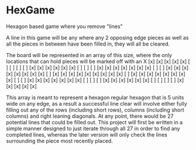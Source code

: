 # HexGame
Hexagon based game where you remove "lines"

A line in this game will be any where any 2 opposing edge pieces as well as all the pieces in between have been filled in, they will all be cleared.

The board will be represented in an array of this size, where the only locations that can hold pieces will be marked off with an X
[x] [x] [x] [x] [x] [ ] [ ] [ ] [ ]
[x] [x] [x] [x] [x] [x] [ ] [ ] [ ]
[x] [x] [x] [x] [x] [x] [x] [ ] [ ]
[x] [x] [x] [x] [x] [x] [x] [x] [ ]
[x] [x] [x] [x] [x] [x] [x] [x] [x]
[ ] [x] [x] [x] [x] [x] [x] [x] [x]
[ ] [ ] [x] [x] [x] [x] [x] [x] [x]
[ ] [ ] [ ] [x] [x] [x] [x] [x] [x]
[ ] [ ] [ ] [ ] [x] [x] [x] [x] [x]

This array is meant to represent a hexagon regular hexagon that is 5 units wide on any edge, as a result a successful line clear will involve either fully filling out any of the rows (including short rows), columns (including short columns) and right leaning diagonals.
At any point, there would be 27 potential lines that could be filled out. This project will first be written in a simple manner designed to just iterate through all 27 in order to find any completed lines, whereas the later version will only check the lines surrounding the piece most recently placed.
